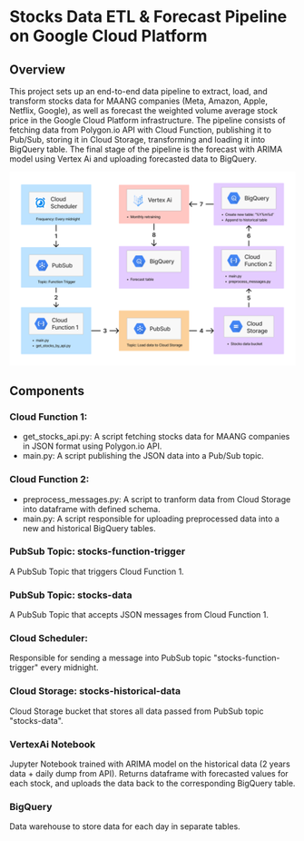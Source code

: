 # Stocks Data ETL & Forecast Pipeline on Google Cloud Platform
## Overview
This project sets up an end-to-end data pipeline to extract, load, and transform stocks data for MAANG companies (Meta, Amazon, Apple, Netflix, Google), as well as forecast the weighted volume average stock price in the Google Cloud Platform infrastructure. The pipeline consists of fetching data from Polygon.io API with Cloud Function, publishing it to Pub/Sub, storing it in Cloud Storage, transforming and loading it into BigQuery table. The final stage of the pipeline is the forecast with ARIMA model using Vertex Ai and uploading forecasted data to BigQuery.

![DIAGRAM!](pipeline_design.png)

## Components
### Cloud Function 1:
- get_stocks_api.py: A script fetching stocks data for MAANG companies in JSON format using Polygon.io API.
- main.py: A script publishing the JSON data into a Pub/Sub topic.

### Cloud Function 2:
- preprocess_messages.py: A script to tranform data from Cloud Storage into dataframe with defined schema.
- main.py: A script responsible for uploading preprocessed data into a new and historical BigQuery tables.

### PubSub Topic: stocks-function-trigger
A PubSub Topic that triggers Cloud Function 1.

### PubSub Topic: stocks-data
A PubSub Topic that accepts JSON messages from Cloud Function 1.

### Cloud Scheduler:
Responsible for sending a message into PubSub topic "stocks-function-trigger" every midnight.

### Cloud Storage: stocks-historical-data
Cloud Storage bucket that stores all data passed from PubSub topic "stocks-data".

### VertexAi Notebook
Jupyter Notebook trained with ARIMA model on the historical data (2 years data + daily dump from API). Returns dataframe with forecasted values for each stock, and uploads the data back to the corresponding BigQuery table.

### BigQuery
Data warehouse to store data for each day in separate tables.  

